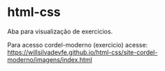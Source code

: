 # html-css
  Aba para visualização de exercicios.

  Para acesso cordel-moderno (exercicio) acesse:
  https://willsilvadevfe.github.io/html-css/site-cordel-moderno/imagens/index.html
